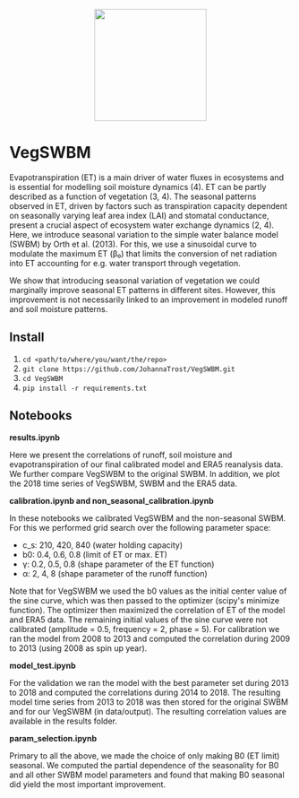 <p align="center">
<img src="https://github.com/JohannaTrost/VegSWBM/assets/58555832/d6ca9fb8-6b05-4aa0-b532-6ba4cf3119c0" width="200" height="200">
</p>

# VegSWBM 

Evapotranspiration (ET) is a main driver of water fluxes in ecosystems and is essential for modelling soil moisture dynamics (4). ET can be partly described as a function of vegetation (3, 4). The seasonal patterns observed in ET, driven by factors such as transpiration capacity dependent on seasonally varying leaf area index (LAI) and stomatal conductance, present a crucial aspect of ecosystem water exchange dynamics (2, 4). 
Here, we introduce seasonal variation to the simple water balance model (SWBM) by Orth et al. (2013). For this, we use a sinusoidal curve to modulate the maximum ET (β₀) that limits the conversion of net radiation into ET accounting for e.g. water transport through vegetation.

We show that introducing seasonal variation of vegetation we could marginally improve seasonal ET patterns in different sites. However, this improvement is not necessarily linked to an improvement in modeled runoff and soil moisture patterns. 

## Install
1. `cd <path/to/where/you/want/the/repo>`
2. `git clone https://github.com/JohannaTrost/VegSWBM.git`
3. `cd VegSWBM`
4. `pip install -r requirements.txt`

## Notebooks

**results.ipynb**

Here we present the correlations of runoff, soil moisture and evapotranspiration of our final calibrated model
and ERA5 reanalysis data. We further compare VegSWBM to the original SWBM. In addition, we plot the 2018 time series of 
VegSWBM, SWBM and the ERA5 data.

**calibration.ipynb and non_seasonal_calibration.ipynb**

In these notebooks we calibrated VegSWBM and the non-seasonal SWBM. For this we performed grid search over the following
parameter space:

- c_s: 210, 420, 840 (water holding capacity)
- b0: 0.4, 0.6, 0.8 (limit of ET or max. ET)
- γ: 0.2, 0.5, 0.8 (shape parameter of the ET function)
- α: 2, 4, 8 (shape parameter of the runoff function)

Note that for VegSWBM we used the b0 values as the initial center value of the sine curve, which was then passed to 
the optimizer (scipy's minimize function). The optimizer then maximized the correlation of ET of the model and ERA5 data.
The remaining initial values of the sine curve were not calibrated (amplitude = 0.5, frequency = 2, phase = 5).
For calibration we ran the model from 2008 to 2013 and computed the correlation during 2009 to 2013 (using 2008 as spin up year).

**model_test.ipynb**

For the validation we ran the model with the best parameter set during 2013 to 2018 and computed the correlations during 
2014 to 2018. The resulting model time series from 2013 to 2018 was then stored for the original SWBM and for our VegSWBM (in data/output).
The resulting correlation values are available in the results folder. 

**param_selection.ipynb**

Primary to all the above, we made the choice of only making B0 (ET limit) seasonal. We computed the partial dependence 
of the seasonality for B0 and all other SWBM model parameters and found that making B0 seasonal did yield the most 
important improvement.



